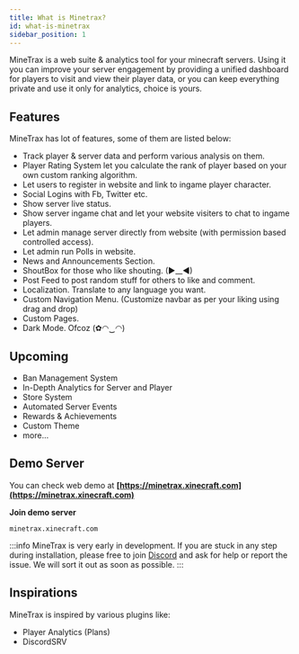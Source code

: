 ```yaml
---
title: What is Minetrax?
id: what-is-minetrax
sidebar_position: 1
---
```


MineTrax is a web suite & analytics tool for your minecraft servers. Using it you can improve your server engagement by providing a unified dashboard for players to visit and view their player data, or you can keep everything private and use it only for analytics, choice is yours.

## Features
MineTrax has lot of features, some of them are listed below:
 - Track player & server data and perform various analysis on them.
 - Player Rating System let you calculate the rank of player based on your own custom ranking algorithm.
 - Let users to register in website and link to ingame player character.
 - Social Logins with Fb, Twitter etc.
 - Show server live status.
 - Show server ingame chat and let your website visiters to chat to ingame players.
 - Let admin manage server directly from website (with permission based controlled access).
 - Let admin run Polls in website.
 - News and Announcements Section.
 - ShoutBox for those who like shouting. (►__◄)
 - Post Feed to post random stuff for others to like and comment.
 - Localization. Translate to any language you want.
 - Custom Navigation Menu. (Customize navbar as per your liking using drag and drop)
 - Custom Pages.
 - Dark Mode. Ofcoz (✿◠‿◠)

## Upcoming
 - Ban Management System
 - In-Depth Analytics for Server and Player
 - Store System
 - Automated Server Events
 - Rewards & Achievements
 - Custom Theme
 - more...

## Demo Server
You can check web demo at **[https://minetrax.xinecraft.com](https://minetrax.xinecraft.com)**

**Join demo server**
```
minetrax.xinecraft.com
```

:::info
MineTrax is very early in development. If you are stuck in any step during installation, please free to join [Discord](https://discord.gg/Hzfj27k) and ask for help or report the issue. We will sort it out as soon as possible.
:::

## Inspirations
MineTrax is inspired by various plugins like:
 - Player Analytics (Plans)
 - DiscordSRV